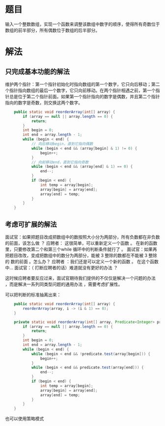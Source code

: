 # 题目

输入一个整数数组，实现一个函数来调整该数组中数字的顺序，使得所有奇数位于数组的前半部分，所有偶数位于数组的后半部分。

# 解法

## 只完成基本功能的解法

维护两个指针：第一个指针初始化时指向数组的第一个数字，它只向后移动；第二个指针指向数组的最后一个数字，它只向前移动。在两个指针相遇之前，第一个指针总是位于第二个指针前面。如果第一个指针指向的数字是偶数，并且第二个指针指向的数字是奇数，则交换这两个数字。

```java
    public static void reorderArray(int[] array) {
        if (array == null || array.length == 0) {
            return;
        }
        int begin = 0;
        int end = array.length - 1;
        while (begin < end) {
            // 向后移动begin，直到它指向偶数
            while (begin < end && (array[begin] & 1) != 0) {
                begin++;
            }
            // 向前移动end，直到它指向奇数
            while (begin < end && (array[end] & 1) == 0) {
                end--;
            }
            if (begin < end) {
                int temp = array[begin];
                array[begin] = array[end];
                array[end] = temp;
            }
        }
    }
```

## 考虑可扩展的解法

面试官：如果把题目改成把数组中的数按照大小分为两部分，所有负数都在非负数的前面，该怎么做 ？
应聘者： 这很简单，可以重新定义一个函数 。 在新的函数里，只要修改第二个和第三个while 循环中的判断条件就行了 。
面试官：如果再把题目改改，变成把数组中的数分为两部分，能被 3 整除的数都在不能被 3 整除 的 数的前面 。怎么办？
应聘者 ：我们还是可以定义一个新的函数 。 在这个函数中...
面试官：（ 打断应聘者的话）难道就没有更好的办法 ？

这时候应聘者要反应过来，面试官期待我们提供的不仅仅是解决一个问题的办法 ，而是解决一系列同类型问题的通用办法 ，需要考虑扩展性。

可以把判断的标准抽离出来：

```java
    public static void reorderArray(int[] array) {
        reorderArray(array, i -> (i & 1) == 0);
    }

    private static void reorderArray(int[] array, Predicate<Integer> predicate) {
        if (array == null || array.length == 0) {
            return;
        }
        int begin = 0;
        int end = array.length - 1;
        while (begin < end) {
            while (begin < end && !predicate.test(array[begin])) {
                begin++;
            }
            while (begin < end && predicate.test(array[end])) {
                end--;
            }
            if (begin < end) {
                int temp = array[begin];
                array[begin] = array[end];
                array[end] = temp;
            }
        }
    }
```

也可以使用策略模式

